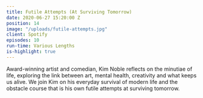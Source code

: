 ```yaml
---
title: Futile Attempts (At Surviving Tomorrow)
date: 2020-06-27 15:20:00 Z
position: 14
image: "/uploads/futile-attempts.jpg"
client: Spotify
episodes: 10
run-time: Various Lengths
is-highlight: true
---
```


Award-winning artist and comedian, Kim Noble reflects on the minutiae of life, exploring the link between art, mental health, creativity and what keeps us alive. We join Kim on his everyday survival of modern life and the obstacle course that is his own futile attempts at surviving tomorrow.  
